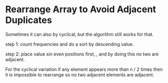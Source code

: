 # Rearrange Array to Avoid Adjacent Duplicates

Sometimes it can also by cyclical, but the algorithm still works for that. 

step 1: count frequencies and do a sort by descending value. 

step 2: 
place value sin even positions first, , and by doing this no two are adjacent. 

For the cyclical variation if any element appears more than n / 2 times then it is impossible to rearrange so no two adjacent elements are adjacent. 